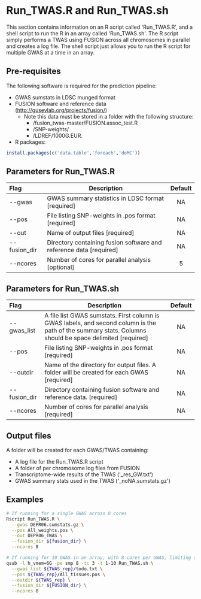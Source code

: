 # Run_TWAS.R and Run_TWAS.sh

This section contains information on an R script called 'Run_TWAS.R', and a shell script to run the R in an array called 'Run_TWAS.sh'. The R script simply performs a TWAS using FUSION across all chromosomes in parallel and creates a log file.  The shell script just allows you to run the R script for multiple GWAS at a time in an array.

## Pre-requisites
The following software is required for the prediction pipeline:

* GWAS sumstats in LDSC munged format
* FUSION software and reference data (http://gusevlab.org/projects/fusion/)
  * Note this data must be stored in a folder with the following structure:
    * /fusion_twas-master/FUSION.assoc_test.R
    * /SNP-weights/
    * /LDREF/1000G.EUR.
* R packages:
```R
install.packages(c('data.table','foreach','doMC'))
```

## Parameters for Run_TWAS.R
| Flag     | Description                                                  | Default |
| :------- | ------------------------------------------------------------ | :-----: |
| --gwas | GWAS summary statistics in LDSC format [required] | NA |
| --pos | File listing SNP-weights in .pos format [required] | NA |
| --out | Name of output files [required] | NA |
| --fusion_dir | Directory containing fusion software and reference data [required] |   NA    |
| --ncores | Number of cores for parallel analysis [optional] | 5 |

## Parameters for Run_TWAS.sh

| Flag         | Description                                                  | Default |
| :----------- | ------------------------------------------------------------ | :-----: |
| --gwas_list  | A file list GWAS sumstats. First column is GWAS labels, and second column is the path of the summary stats. Columns should be space delimited [required] |   NA    |
| --pos        | File listing SNP-weights in .pos format [required]           |   NA    |
| --outdir     | Name of the directory for output files. A folder will be created for each GWAS [required] |   NA    |
| --fusion_dir | Directory containing fusion software and reference data. [required] |   NA    |
| --ncores     | Number of cores for parallel analysis [required]             |   NA    |

## Output files

A folder will be created for each GWAS/TWAS containing:

* A log file for the Run_TWAS.R script
* A folder of per chromosome log files from FUSION
* Transcriptome-wide results of the TWAS ('_res_GW.txt')
* GWAS summary stats used in the TWAS ('_noNA.sumstats.gz')

## Examples
```sh
# If running for a single GWAS across 8 cores
Rscript Run_TWAS.R \
  --gwas DEPR06.sumstats.gz \
  --pos All_weights.pos \
  --out DEPR06_TWAS \
  --fusion_dir ${fusion_dir} \
  --ncores 8

# If running for 10 GWAS in an array, with 8 cores per GWAS, limiting to 3 at a time.
qsub -l h_vmem=6G -pe smp 8 -tc 3 -t 1-10 Run_TWAS.sh \
  --gwas_list ${TWAS_rep}/todo.txt \
  --pos ${TWAS_rep}/All_tissues.pos \
  --outdir ${TWAS_rep} \
  --fusion_dir ${FUSION_dir} \
  --ncores 8

```
